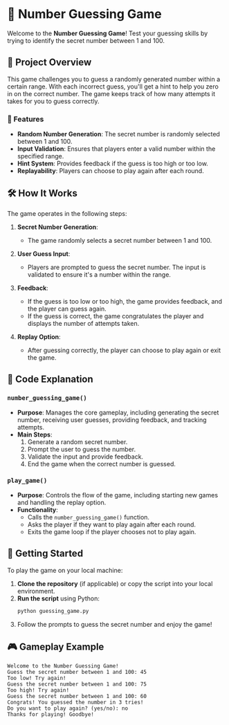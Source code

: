 # 🎯 Number Guessing Game

Welcome to the **Number Guessing Game**! Test your guessing skills by trying to identify the secret number between 1 and 100. 

## 📜 Project Overview

This game challenges you to guess a randomly generated number within a certain range. With each incorrect guess, you'll get a hint to help you zero in on the correct number. The game keeps track of how many attempts it takes for you to guess correctly.

### 📝 Features

- **Random Number Generation**: The secret number is randomly selected between 1 and 100.
- **Input Validation**: Ensures that players enter a valid number within the specified range.
- **Hint System**: Provides feedback if the guess is too high or too low.
- **Replayability**: Players can choose to play again after each round.

## 🛠️ How It Works

The game operates in the following steps:

1. **Secret Number Generation**: 
   - The game randomly selects a secret number between 1 and 100.
  
2. **User Guess Input**: 
   - Players are prompted to guess the secret number. The input is validated to ensure it's a number within the range.
  
3. **Feedback**: 
   - If the guess is too low or too high, the game provides feedback, and the player can guess again.
   - If the guess is correct, the game congratulates the player and displays the number of attempts taken.
  
4. **Replay Option**: 
   - After guessing correctly, the player can choose to play again or exit the game.

## 🔧 Code Explanation

### `number_guessing_game()`
- **Purpose**: Manages the core gameplay, including generating the secret number, receiving user guesses, providing feedback, and tracking attempts.
- **Main Steps**:
  1. Generate a random secret number.
  2. Prompt the user to guess the number.
  3. Validate the input and provide feedback.
  4. End the game when the correct number is guessed.

### `play_game()`
- **Purpose**: Controls the flow of the game, including starting new games and handling the replay option.
- **Functionality**:
  - Calls the `number_guessing_game()` function.
  - Asks the player if they want to play again after each round.
  - Exits the game loop if the player chooses not to play again.

## 🚀 Getting Started

To play the game on your local machine:

1. **Clone the repository** (if applicable) or copy the script into your local environment.
2. **Run the script** using Python:
    ```bash
    python guessing_game.py
    ```
3. Follow the prompts to guess the secret number and enjoy the game!

## 🎮 Gameplay Example

```text
Welcome to the Number Guessing Game!
Guess the secret number between 1 and 100: 45
Too low! Try again!
Guess the secret number between 1 and 100: 75
Too high! Try again!
Guess the secret number between 1 and 100: 60
Congrats! You guessed the number in 3 tries!
Do you want to play again? (yes/no): no
Thanks for playing! Goodbye!
